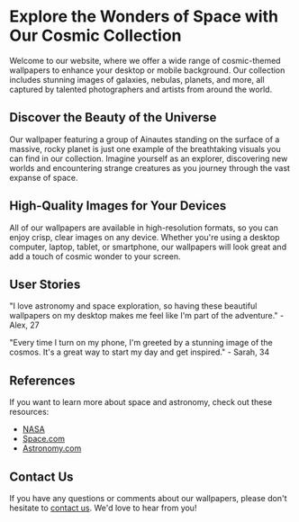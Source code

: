 <!--font:Poppins-->

# Explore the Wonders of Space with Our Cosmic Collection

Welcome to our website, where we offer a wide range of cosmic-themed wallpapers to enhance your desktop or mobile background. Our collection includes stunning images of galaxies, nebulas, planets, and more, all captured by talented photographers and artists from around the world.

## Discover the Beauty of the Universe

Our wallpaper featuring a group of Ainautes standing on the surface of a massive, rocky planet is just one example of the breathtaking visuals you can find in our collection. Imagine yourself as an explorer, discovering new worlds and encountering strange creatures as you journey through the vast expanse of space.

## High-Quality Images for Your Devices

All of our wallpapers are available in high-resolution formats, so you can enjoy crisp, clear images on any device. Whether you're using a desktop computer, laptop, tablet, or smartphone, our wallpapers will look great and add a touch of cosmic wonder to your screen.

## User Stories

"I love astronomy and space exploration, so having these beautiful wallpapers on my desktop makes me feel like I'm part of the adventure." - Alex, 27

"Every time I turn on my phone, I'm greeted by a stunning image of the cosmos. It's a great way to start my day and get inspired." - Sarah, 34

## References

If you want to learn more about space and astronomy, check out these resources:

- [NASA](#nasa)
- [Space.com](#spacecom)
- [Astronomy.com](#astronomycom)

## Contact Us

If you have any questions or comments about our wallpapers, please don't hesitate to [contact us](#contact). We'd love to hear from you!

<!--

Write me content for website with wallpaper which alt text is:

"A group of Ainautes standing on the surface of a massive, rocky planet, with towering mountains and deep canyons all around them."

The name/title of the page should not be 1:1 copy of the alt text but rather a real content of the website which is using this wallpaper.

- Use markdown format 
- Start with heading
- Heading should be short and concise
- The content should look like a real website 
- The website should not be about the wallpaper, wallpaper is just a related background
- Heading should be contain work "wallpaper" or "background"
- Include real sections like references, contact, user stories, etc. use things relevant to the page purpose.
- Feel free to use structure like headings, bullets, numbering, blockquotes, paragraphs, horizontal lines, etc.
- You can use formatting like bold or _italic_
- You can include UTF-8 emojis
- Links should be only #hash anchors (and you can refer to the document itself)
- Do not include images


---


# Explore the Wonders of Space with Our Cosmic Collection

Welcome to our website, where we offer a wide range of cosmic-themed wallpapers to enhance your desktop or mobile background. Our collection includes stunning images of galaxies, nebulas, planets, and more, all captured by talented photographers and artists from around the world.

## Discover the Beauty of the Universe

Our wallpaper featuring a group of Ainautes standing on the surface of a massive, rocky planet is just one example of the breathtaking visuals you can find in our collection. Imagine yourself as an explorer, discovering new worlds and encountering strange creatures as you journey through the vast expanse of space.

## High-Quality Images for Your Devices

All of our wallpapers are available in high-resolution formats, so you can enjoy crisp, clear images on any device. Whether you're using a desktop computer, laptop, tablet, or smartphone, our wallpapers will look great and add a touch of cosmic wonder to your screen.

## User Stories

"I love astronomy and space exploration, so having these beautiful wallpapers on my desktop makes me feel like I'm part of the adventure." - Alex, 27

"Every time I turn on my phone, I'm greeted by a stunning image of the cosmos. It's a great way to start my day and get inspired." - Sarah, 34

## References

If you want to learn more about space and astronomy, check out these resources:

- [NASA](#nasa)
- [Space.com](#spacecom)
- [Astronomy.com](#astronomycom)

## Contact Us

If you have any questions or comments about our wallpapers, please don't hesitate to [contact us](#contact). We'd love to hear from you!


---


Write me a Google font which is best fitting for the website.

Pick from the list:
- Cinzel
- Raleway
- IBM Plex Sans
- Poppins
- Futura
- Cinzel Decorative
- Open Sans
- Barlow Condensed
- Inter
- Roboto
- Alegreya
- Playfair Display
- Great Vibes
- Cabin
- Dancing Script
- Lato
- Lobster
- Montserrat
- Exo 2
- Orbitron
- Cormorant Garamond
- Creepster


Write just the font name nothing else.


---


Poppins

-->
